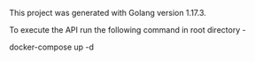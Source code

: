 This project was generated with Golang version 1.17.3.

To execute the API run the following command in root directory -

docker-compose up -d
